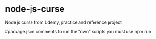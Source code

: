 # node-js-curse
Node js curse from Udemy, practice and reference project


#package.json comments
to run the "own" scripts you must use npm run <script name>
    
